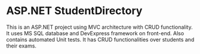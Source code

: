 # ASP.NET StudentDirectory
 
This is an ASP.NET project using MVC architecture with CRUD functionality. It uses MS SQL database and DevExpress framework on front-end. Also contains automated Unit tests. It has CRUD functionalities over students and their exams.
